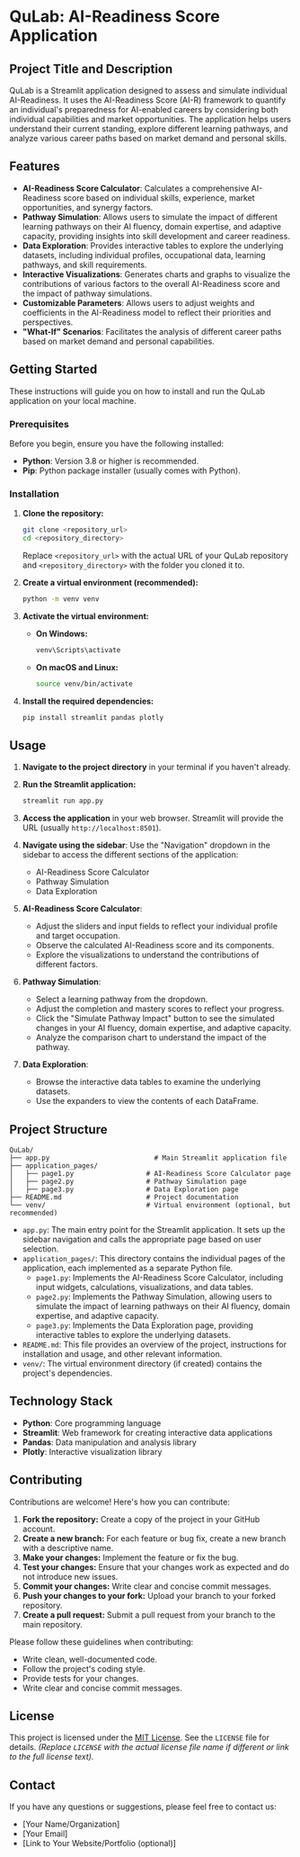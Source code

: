 # QuLab: AI-Readiness Score Application

## Project Title and Description

QuLab is a Streamlit application designed to assess and simulate individual AI-Readiness. It uses the AI-Readiness Score (AI-R) framework to quantify an individual's preparedness for AI-enabled careers by considering both individual capabilities and market opportunities. The application helps users understand their current standing, explore different learning pathways, and analyze various career paths based on market demand and personal skills.

## Features

*   **AI-Readiness Score Calculator**: Calculates a comprehensive AI-Readiness score based on individual skills, experience, market opportunities, and synergy factors.
*   **Pathway Simulation**: Allows users to simulate the impact of different learning pathways on their AI fluency, domain expertise, and adaptive capacity, providing insights into skill development and career readiness.
*   **Data Exploration**: Provides interactive tables to explore the underlying datasets, including individual profiles, occupational data, learning pathways, and skill requirements.
*   **Interactive Visualizations**: Generates charts and graphs to visualize the contributions of various factors to the overall AI-Readiness score and the impact of pathway simulations.
*   **Customizable Parameters**: Allows users to adjust weights and coefficients in the AI-Readiness model to reflect their priorities and perspectives.
*   **"What-If" Scenarios**: Facilitates the analysis of different career paths based on market demand and personal capabilities.

## Getting Started

These instructions will guide you on how to install and run the QuLab application on your local machine.

### Prerequisites

Before you begin, ensure you have the following installed:

*   **Python**: Version 3.8 or higher is recommended.
*   **Pip**: Python package installer (usually comes with Python).

### Installation

1.  **Clone the repository:**

    ```bash
    git clone <repository_url>
    cd <repository_directory>
    ```

    Replace `<repository_url>` with the actual URL of your QuLab repository and `<repository_directory>` with the folder you cloned it to.

2.  **Create a virtual environment (recommended):**

    ```bash
    python -m venv venv
    ```

3.  **Activate the virtual environment:**

    *   **On Windows:**

        ```bash
        venv\Scripts\activate
        ```

    *   **On macOS and Linux:**

        ```bash
        source venv/bin/activate
        ```

4.  **Install the required dependencies:**

    ```bash
    pip install streamlit pandas plotly
    ```

## Usage

1.  **Navigate to the project directory** in your terminal if you haven't already.

2.  **Run the Streamlit application:**

    ```bash
    streamlit run app.py
    ```

3.  **Access the application** in your web browser. Streamlit will provide the URL (usually `http://localhost:8501`).

4.  **Navigate using the sidebar**: Use the "Navigation" dropdown in the sidebar to access the different sections of the application:
    *   AI-Readiness Score Calculator
    *   Pathway Simulation
    *   Data Exploration

5.  **AI-Readiness Score Calculator**:
    *   Adjust the sliders and input fields to reflect your individual profile and target occupation.
    *   Observe the calculated AI-Readiness score and its components.
    *   Explore the visualizations to understand the contributions of different factors.

6.  **Pathway Simulation**:
    *   Select a learning pathway from the dropdown.
    *   Adjust the completion and mastery scores to reflect your progress.
    *   Click the "Simulate Pathway Impact" button to see the simulated changes in your AI fluency, domain expertise, and adaptive capacity.
    *   Analyze the comparison chart to understand the impact of the pathway.

7.  **Data Exploration**:
    *   Browse the interactive data tables to examine the underlying datasets.
    *   Use the expanders to view the contents of each DataFrame.

## Project Structure

```
QuLab/
├── app.py                          # Main Streamlit application file
├── application_pages/
│   ├── page1.py                  # AI-Readiness Score Calculator page
│   ├── page2.py                  # Pathway Simulation page
│   ├── page3.py                  # Data Exploration page
├── README.md                     # Project documentation
└── venv/                         # Virtual environment (optional, but recommended)
```

*   `app.py`: The main entry point for the Streamlit application. It sets up the sidebar navigation and calls the appropriate page based on user selection.
*   `application_pages/`: This directory contains the individual pages of the application, each implemented as a separate Python file.
    *   `page1.py`: Implements the AI-Readiness Score Calculator, including input widgets, calculations, visualizations, and data tables.
    *   `page2.py`: Implements the Pathway Simulation, allowing users to simulate the impact of learning pathways on their AI fluency, domain expertise, and adaptive capacity.
    *   `page3.py`: Implements the Data Exploration page, providing interactive tables to explore the underlying datasets.
*   `README.md`: This file provides an overview of the project, instructions for installation and usage, and other relevant information.
*   `venv/`: The virtual environment directory (if created) contains the project's dependencies.

## Technology Stack

*   **Python**: Core programming language
*   **Streamlit**: Web framework for creating interactive data applications
*   **Pandas**: Data manipulation and analysis library
*   **Plotly**: Interactive visualization library

## Contributing

Contributions are welcome! Here's how you can contribute:

1.  **Fork the repository:** Create a copy of the project in your GitHub account.
2.  **Create a new branch:**  For each feature or bug fix, create a new branch with a descriptive name.
3.  **Make your changes:** Implement the feature or fix the bug.
4.  **Test your changes:** Ensure that your changes work as expected and do not introduce new issues.
5.  **Commit your changes:** Write clear and concise commit messages.
6.  **Push your changes to your fork:** Upload your branch to your forked repository.
7.  **Create a pull request:** Submit a pull request from your branch to the main repository.

Please follow these guidelines when contributing:

*   Write clean, well-documented code.
*   Follow the project's coding style.
*   Provide tests for your changes.
*   Write clear and concise commit messages.

## License

This project is licensed under the [MIT License](LICENSE). See the `LICENSE` file for details.  *(Replace `LICENSE` with the actual license file name if different or link to the full license text).*

## Contact

If you have any questions or suggestions, please feel free to contact us:

*   [Your Name/Organization]
*   [Your Email]
*   [Link to Your Website/Portfolio (optional)]
